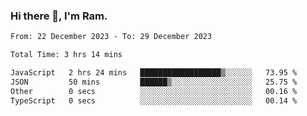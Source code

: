 ### Hi there 👋, I'm Ram.

<!--START_SECTION:waka-->

```txt
From: 22 December 2023 - To: 29 December 2023

Total Time: 3 hrs 14 mins

JavaScript   2 hrs 24 mins   ██████████████████▒░░░░░░   73.95 %
JSON         50 mins         ██████▒░░░░░░░░░░░░░░░░░░   25.75 %
Other        0 secs          ░░░░░░░░░░░░░░░░░░░░░░░░░   00.16 %
TypeScript   0 secs          ░░░░░░░░░░░░░░░░░░░░░░░░░   00.14 %
```

<!--END_SECTION:waka-->
